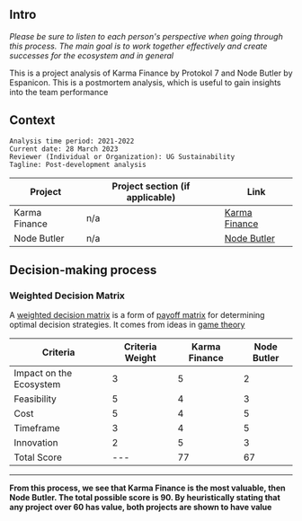 ## Intro

*Please be sure to listen to each person's perspective when going through this process. The main goal is to work together effectively and create successes for the ecosystem and in general*

This is a project analysis of Karma Finance by Protokol 7 and Node Butler by Espanicon. This is a postmortem analysis, which is useful to gain insights into the team performance

## Context

```
Analysis time period: 2021-2022
Current date: 28 March 2023
Reviewer (Individual or Organization): UG Sustainability
Tagline: Post-development analysis
```

| Project | Project section (if applicable) | Link |
| ------- | ------- | ------- |
| Karma Finance | n/a | [Karma Finance](https://www.karmafinance.org/) |
| Node Butler | n/a | [Node Butler](https://github.com/Espanicon/node-butler-frontend) |

## Decision-making process

### Weighted Decision Matrix

A [weighted decision matrix](https://airfocus.com/blog/weighted-decision-matrix-prioritization/) is a form of [payoff matrix](https://mathworld.wolfram.com/PayoffMatrix.html) for determining optimal decision strategies. It comes from ideas in [game theory](https://en.wikipedia.org/wiki/Game_theory)



| Criteria                | Criteria Weight | Karma Finance | Node Butler |
| ----------------------- | --------------- | ------------- | ----------- |
| Impact on the Ecosystem | 3               | 5             | 2           |
| Feasibility             | 5               | 4             | 3           |
| Cost                    | 5               | 4             | 5           |
| Timeframe               | 3               | 4             | 5           |
| Innovation              | 2               | 5             | 3           |
| Total Score             | \---           | 77            | 67          |

---
**From this process, we see that Karma Finance is the most valuable, then Node Butler. The total possible score is 90. By heuristically stating that any project over 60 has value, both projects are shown to have value**
